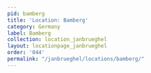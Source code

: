```yaml
---
pid: bamberg
title: 'Location: Bamberg'
category: Germany
label: Bamberg
collection: location_janbrueghel
layout: locationpage_janbrueghel
order: '044'
permalink: "/janbrueghel/locations/bamberg/"
---
```

